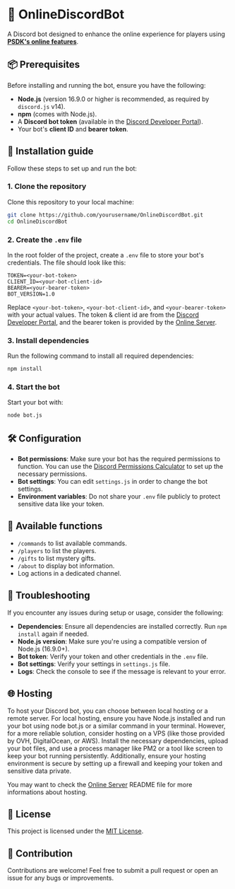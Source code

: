 # 🤖 OnlineDiscordBot
A Discord bot designed to enhance the online experience for players using **[PSDK's online features](https://github.com/PokemonWorkshop/OnlineServer)**.

## 📦 Prerequisites
Before installing and running the bot, ensure you have the following:

- **Node.js** (version 16.9.0 or higher is recommended, as required by `discord.js` v14).
- **npm** (comes with Node.js).
- A **Discord bot token** (available in the [Discord Developer Portal](https://discord.com/developers/applications)).
- Your bot's **client ID** and **bearer token**.

## 🚀 Installation guide
Follow these steps to set up and run the bot:

### 1. Clone the repository
Clone this repository to your local machine:
```bash
git clone https://github.com/yourusername/OnlineDiscordBot.git
cd OnlineDiscordBot
```

### 2. Create the `.env` file
In the root folder of the project, create a `.env` file to store your bot's credentials. The file should look like this:

```plaintext
TOKEN=<your-bot-token>
CLIENT_ID=<your-bot-client-id>
BEARER=<your-bearer-token>
BOT_VERSION=1.0
```

Replace `<your-bot-token>`, `<your-bot-client-id>`, and `<your-bearer-token>` with your actual values.
The token & client id are from the [Discord Developer Portal](https://discord.com/developers/applications), and the bearer token is provided by the [Online Server](https://github.com/PokemonWorkshop/OnlineServer).

### 3. Install dependencies
Run the following command to install all required dependencies:
```bash
npm install
```

### 4. Start the bot
Start your bot with:
```bash
node bot.js
```

## 🛠️ Configuration
- **Bot permissions**: Make sure your bot has the required permissions to function. You can use the [Discord Permissions Calculator](https://discordapi.com/permissions.html) to set up the necessary permissions.
- **Bot settings**: You can edit `settings.js` in order to change the bot settings.
- **Environment variables**: Do not share your `.env` file publicly to protect sensitive data like your token.

## 🔧 Available functions
- `/commands` to list available commands.
- `/players` to list the players.
- `/gifts` to list mystery gifts.
- `/about` to display bot information.
- Log actions in a dedicated channel.

## 🧐 Troubleshooting
If you encounter any issues during setup or usage, consider the following:
- **Dependencies**: Ensure all dependencies are installed correctly. Run `npm install` again if needed.
- **Node.js version**: Make sure you're using a compatible version of Node.js (16.9.0+).
- **Bot token**: Verify your token and other credentials in the `.env` file.
- **Bot settings**: Verify your settings in `settings.js` file.
- **Logs**: Check the console to see if the message is relevant to your error.

## 🌐 Hosting
To host your Discord bot, you can choose between local hosting or a remote server. For local hosting, ensure you have Node.js installed and run your bot using node bot.js or a similar command in your terminal. 
However, for a more reliable solution, consider hosting on a VPS (like those provided by OVH, DigitalOcean, or AWS). 
Install the necessary dependencies, upload your bot files, and use a process manager like PM2 or a tool like screen to keep your bot running persistently. 
Additionally, ensure your hosting environment is secure by setting up a firewall and keeping your token and sensitive data private.

You may want to check the [Online Server](https://github.com/PokemonWorkshop/OnlineServer) README file for more informations about hosting.

## 📜 License
This project is licensed under the [MIT License](LICENSE).

## 🙌 Contribution
Contributions are welcome! Feel free to submit a pull request or open an issue for any bugs or improvements.
